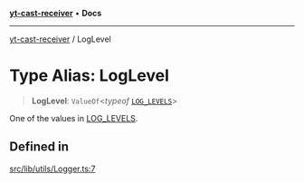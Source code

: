 [**yt-cast-receiver**](../README.md) • **Docs**

***

[yt-cast-receiver](../README.md) / LogLevel

# Type Alias: LogLevel

> **LogLevel**: `ValueOf`\<*typeof* [`LOG_LEVELS`](../variables/LOG_LEVELS.md)\>

One of the values in [LOG_LEVELS](../variables/LOG_LEVELS.md).

## Defined in

[src/lib/utils/Logger.ts:7](https://github.com/patrickkfkan/yt-cast-receiver/blob/e384300201bf276a725286875fe0fb4b45f5c05f/src/lib/utils/Logger.ts#L7)

